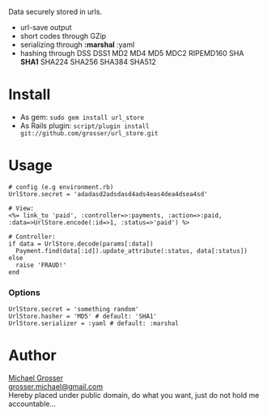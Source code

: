 Data securely stored in urls.

 - url-save output
 - short codes through GZip
 - serializing through __:marshal__ :yaml
 - hashing through DSS DSS1 MD2 MD4 MD5 MDC2 RIPEMD160 SHA __SHA1__ SHA224 SHA256 SHA384 SHA512


Install
=======
 - As gem: ` sudo gem install url_store `
 - As Rails plugin: ` script/plugin install git://github.com/grosser/url_store.git `

Usage
=====
    # config (e.g environment.rb)
    UrlStore.secret = 'adadasd2adsdasd4ads4eas4dea4dsea4sd'

    # View:
    <%= link_to 'paid', :controller=>:payments, :action=>:paid, :data=>UrlStore.encode(:id=>1, :status=>'paid') %>

    # Controller:
    if data = UrlStore.decode(params[:data])
      Payment.find(data[:id]).update_attribute(:status, data[:status])
    else
      raise 'FRAUD!'
    end

### Options
    UrlStore.secret = 'something random'
    UrlStore.hasher = 'MD5' # default: 'SHA1'
    UrlStore.serializer = :yaml # default: :marshal

Author
=======
[Michael Grosser](http://pragmatig.wordpress.com)  
grosser.michael@gmail.com  
Hereby placed under public domain, do what you want, just do not hold me accountable...